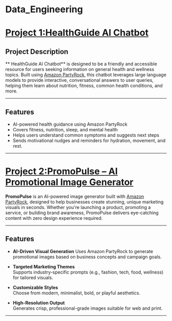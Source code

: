  # Data_Engineering
#  [Project 1:HealthGuide AI Chatbot](https://partyrock.aws/u/Phabulous/lolycf257/HealthGuide-AI)


## Project Description
** HealthGuide AI Chatbot** is designed to be a friendly and accessible resource for users seeking information on general health and wellness topics. Built using  [Amazon PartyRock](https://partyrock.aws/), this chatbot leverages large language models to provide interactive, conversational answers to user queries, helping them learn about nutrition, fitness, common health conditions, and more.

---

##  Features

-  AI-powered health guidance using Amazon PartyRock
-  Covers fitness, nutrition, sleep, and mental health
-  Helps users understand common symptoms and suggests next steps
-  Sends motivational nudges and reminders for hydration, movement, and rest.

---

#  [Project 2:PromoPulse – AI Promotional Image Generator ](https://partyrock.aws/u/Phabulous/FUSXtxjYF/PromoPulse)


**PromoPulse** is an AI-powered image generator built with [Amazon PartyRock](https://partyrock.aws/), designed to help businesses create stunning, unique marketing visuals in seconds. Whether you're launching a product, promoting a service, or building brand awareness, PromoPulse delivers eye-catching content with zero design experience required.

---

##  Features

- **AI-Driven Visual Generation**
  Uses Amazon PartyRock to generate promotional images based on business concepts and campaign goals.

- **Targeted Marketing Themes**  
  Supports industry-specific prompts (e.g., fashion, tech, food, wellness) for tailored visuals.

-  **Customizable Styles**  
  Choose from modern, minimalist, bold, or playful aesthetics.

-  **High-Resolution Output**  
  Generates crisp, professional-grade images suitable for web and print.

---


